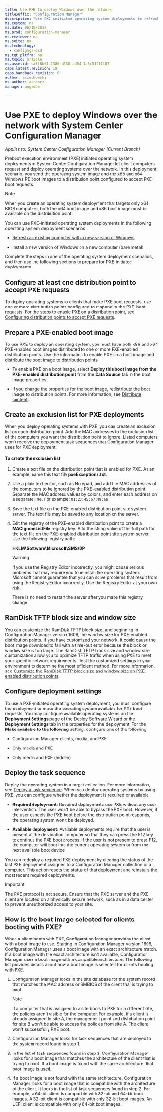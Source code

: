 ```yaml
---
title: Use PXE to deploy Windows over the network
titleSuffix: "Configuration Manager"
description: "Use PXE-initiated operating system deployments to refresh a computer’s operating system or to install a new version of Windows on a new computer."
ms.custom: na
ms.date: 06/15/2017
ms.prod: configuration-manager
ms.reviewer: na
ms.suite: na
ms.technology:
  - configmgr-osd
ms.tgt_pltfrm: na
ms.topic: article
ms.assetid: da5f8b61-2386-4530-ad54-1a5c51911f07
caps.latest.revision: 19
caps.handback.revision: 0
author: aczechowski
ms.author: aaroncz
manager: angrobe

---
```

# Use PXE to deploy Windows over the network with System Center Configuration Manager

*Applies to: System Center Configuration Manager (Current Branch)*

Preboot execution environment (PXE) initiated operating system deployments in System Center Configuration Manager let client computers request and deploy operating systems over the network. In this deployment scenario, you send the operating system image and the x86 and x64 Windows PE boot images to a distribution point configured to accept PXE-boot requests.

> [!NOTE]  
>  When you create an operating system deployment that targets only x64 BIOS computers, both the x64 boot image and x86 boot image must be available on the distribution point.

You can use PXE-initiated operating system deployments in the following operating system deployment scenarios:

-   [Refresh an existing computer with a new version of Windows](refresh-an-existing-computer-with-a-new-version-of-windows.md)  

-   [Install a new version of Windows on a new computer (bare metal)](install-new-windows-version-new-computer-bare-metal.md)  

Complete the steps in one of the operating system deployment scenarios, and then use the following sections to prepare for PXE-initiated deployments.

##  <a name="BKMK_Configure"></a> Configure at least one distribution point to accept PXE requests
To deploy operating systems to clients that make PXE boot requests, use one or more distribution points configured to respond to the PXE-boot requests. For the steps to enable PXE on a distribution point, see [Configuring distribution points to accept PXE requests](../get-started/prepare-site-system-roles-for-operating-system-deployments.md#BKMK_PXEDistributionPoint).

## Prepare a PXE-enabled boot image
To use PXE to deploy an operating system, you must have both x86 and x64 PXE-enabled boot images distributed to one or more PXE-enabled distribution points. Use the information to enable PXE on a boot image and distribute the boot image to distribution points:

-   To enable PXE on a boot image, select **Deploy this boot image from the PXE-enabled distribution point** from the **Data Source** tab in the boot image properties.

-   If you change the properties for the boot image, redistribute the boot image to distribution points. For more information, see [Distribute content](../../core/servers/deploy/configure/deploy-and-manage-content.md#bkmk_distribute).

##  <a name="BKMK_PXEExclusionList"></a> Create an exclusion list for PXE deployments
When you deploy operating systems with PXE, you can create an exclusion list on each distribution point. Add the MAC addresses to the exclusion list of the computers you want the distribution point to ignore. Listed computers won't receive the deployment task sequences that Configuration Manager uses for PXE deployment.

#### To create the exclusion list

1.  Create a text file on the distribution point that is enabled for PXE. As an example, name this text file **pxeExceptions.txt**.

2.  Use a plain text editor, such as Notepad, and add the MAC addresses of the computers to be ignored by the PXE-enabled distribution point. Separate the MAC address values by colons, and enter each address on a separate line. For example: `01:23:45:67:89:ab`

3.  Save the text file on the PXE-enabled distribution point site system server. The text file may be saved to any location on the server.

4.  Edit the registry of the PXE-enabled distribution point to create a **MACIgnoreListFile** registry key. Add the string value of the full path for the text file on the PXE-enabled distribution point site system server. Use the following registry path:

     **HKLM\Software\Microsoft\SMS\DP**  

    > [!WARNING]  
    >  If you use the Registry Editor incorrectly, you might cause serious problems that may require you to reinstall the operating system. Microsoft cannot guarantee that you can solve problems that result from using the Registry Editor incorrectly. Use the Registry Editor at your own risk.

     There is no need to restart the server after you make this registry change.

##  <a name="BKMK_RamDiskTFTP"></a>RamDisk TFTP block size and window size
You can customize the RamDisk TFTP block size, and beginning in Configuration Manager version 1606, the window size for PXE-enabled distribution points. If you have customized your network, it could cause the boot image download to fail with a time-out error because the block or window size is too large. The RamDisk TFTP block size and window size customization allow you to optimize TFTP traffic when using PXE to meet your specific network requirements. Test the customized settings in your environment to determine the most efficient method. For more information, see [Customize the RamDisk TFTP block size and window size on PXE-enabled distribution points](../get-started/prepare-site-system-roles-for-operating-system-deployments.md#BKMK_RamDiskTFTP).

## Configure deployment settings
To use a PXE-initiated operating system deployment, you must configure the deployment to make the operating system available for PXE boot requests. You may configure available operating systems on the **Deployment Settings** page of the Deploy Software Wizard or the **Deployment Settings** tab in the properties for the deployment. For the **Make available to the following** setting, configure one of the following:

-   Configuration Manager clients, media, and PXE

-   Only media and PXE

-   Only media and PXE (hidden)

##  <a name="BKMK_Deploy"></a> Deploy the task sequence
Deploy the operating system to a target collection. For more information, see [Deploy a task sequence](manage-task-sequences-to-automate-tasks.md#BKMK_DeployTS). When you deploy operating systems by using PXE, you can configure whether the deployment is required or available.

-   **Required deployment**: Required deployments use PXE without any user intervention. The user won't be able to bypass the PXE boot. However, if the user cancels the PXE boot before the distribution point responds, the operating system won't be deployed.

-   **Available deployment**: Available deployments require that the user is present at the destination computer so that they can press the F12 key to continue the PXE boot process. If the user is not present to press F12, the computer will boot into the current operating system or from the next available boot device.

You can redeploy a required PXE deployment by clearing the status of the last PXE deployment assigned to a Configuration Manager collection or a computer. This action resets the status of that deployment and reinstalls the most recent required deployments.

> [!IMPORTANT]
> The PXE protocol is not secure. Ensure that the PXE server and the PXE client are located on a physically secure network, such as in a data center to prevent unauthorized access to your site.

##  How is the boot image selected for clients booting with PXE?
When a client boots with PXE, Configuration Manager provides the client with a boot image to use. Starting in Configuration Manager version 1606, Configuration Manager uses a boot image with an exact architecture match. If a boot image with the exact architecture isn't available, Configuration Manager uses a boot image with a compatible architecture. The following list provides details about how a boot image is selected for clients booting with PXE.
1. Configuration Manager looks in the site database for the system record that matches the MAC address or SMBIOS of the client that is trying to boot.  

    > [!NOTE]
    > If a computer that is assigned to a site boots to PXE for a different site, the policies aren't visible for the computer. For example, if a client is already assigned to site A, the management point and distribution point for site B won't be able to access the policies from site A. The client won't successfully PXE boot.

2. Configuration Manager looks for task sequences that are deployed to the system record found in step 1.

3. In the list of task sequences found in step 2, Configuration Manager looks for a boot image that matches the architecture of the client that is trying to boot. If a boot image is found with the same architecture, that boot image is used.

4. If a boot image is not found with the same architecture, Configuration Manager looks for a boot image that is compatible with the architecture of the client. It looks in the list of task sequences found in step 2. For example, a 64-bit client is compatible with 32-bit and 64-bit boot images. A 32-bit client is compatible with only 32-bit boot images. An UEFI client is compatible with only 64-bit boot images.
